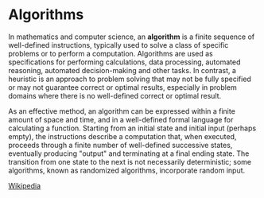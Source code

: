 # Algorithms

In mathematics and computer science, an **algorithm** is a finite sequence of well-defined instructions, typically used to solve a class of specific problems or to perform a computation. Algorithms are used as specifications for performing calculations, data processing, automated reasoning, automated decision-making and other tasks. In contrast, a heuristic is an approach to problem solving that may not be fully specified or may not guarantee correct or optimal results, especially in problem domains where there is no well-defined correct or optimal result.

As an effective method, an algorithm can be expressed within a finite amount of space and time, and in a well-defined formal language for calculating a function. Starting from an initial state and initial input (perhaps empty), the instructions describe a computation that, when executed, proceeds through a finite number of well-defined successive states, eventually producing "output" and terminating at a final ending state. The transition from one state to the next is not necessarily deterministic; some algorithms, known as randomized algorithms, incorporate random input.

[Wikipedia](https://en.wikipedia.org/wiki/Algorithm)